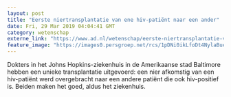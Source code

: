 ```yaml
---
layout: post
title: "Eerste niertransplantatie van ene hiv-patiënt naar een ander"
date: Fri, 29 Mar 2019 04:04:41 GMT
category: wetenschap
externe_link: "https://www.ad.nl/wetenschap/eerste-niertransplantatie-van-ene-hiv-patient-naar-een-ander~a05d081c/"
feature_image: "https://images0.persgroep.net/rcs/1pDNi0ikLfoDt4NylaBuesiZNNg/diocontent/144364461/_fitwidth/400/?appId=21791a8992982cd8da851550a453bd7f&quality=0.7"
---
```


Dokters in het Johns Hopkins-ziekenhuis in de Amerikaanse stad Baltimore hebben een unieke transplantatie uitgevoerd: een nier afkomstig van een hiv-patiënt werd overgebracht naar een andere patiënt die ook hiv-positief is. Beiden maken het goed, aldus het ziekenhuis.
